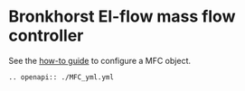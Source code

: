 # Bronkhorst El-flow mass flow controller
See the [how-to guide](../../devices/sensors/MFC.md) to configure a MFC object.

```{eval-rst}
.. openapi:: ./MFC_yml.yml
```